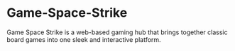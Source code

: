 # Game-Space-Strike
Game Space Strike is a web-based gaming hub that brings together classic board games into one sleek and interactive platform. 
